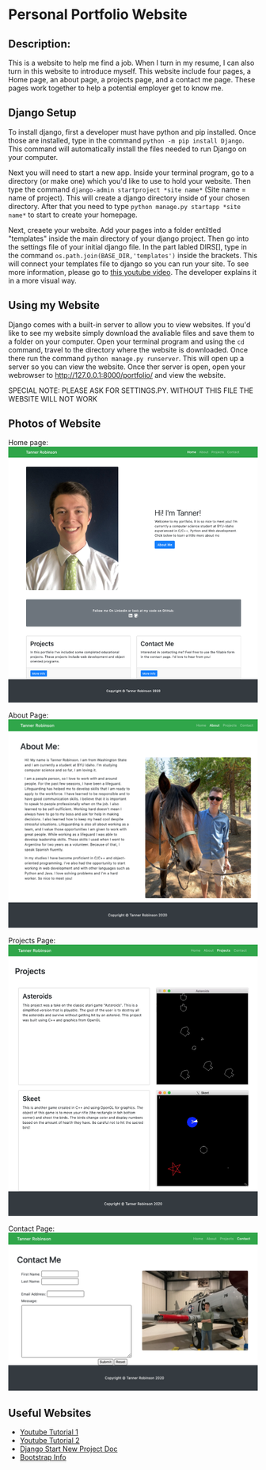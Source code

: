 # Personal Portfolio Website #
## Description: ##
This is a website to help me find a job. When I turn in my resume, I can also turn in this website to introduce myself. This website include four pages, a Home page, an about page, a projects page, and a contact me page. These pages work together to help a potential employer get to know me.

## Django Setup ##
To install django, first a developer must have python and pip installed. Once those are installed, type in the command ```python -m pip install Django```. This command will automatically install the files needed to run Django on your computer.

Next you will need to start a new app. Inside your terminal program, go to a directory (or make one) which you'd like to use to hold your website. Then type the command ```django-admin startproject *site name*``` (Site name = name of project). This will create a django directory inside of your chosen directory. After that you need to type ```python manage.py startapp *site name*``` to start to create your homepage.

Next, creaete your website. Add your pages into a folder entiltled "templates" inside the main directory of your django project. Then go into the settings file of your initial django file. In the part labled DIRS[], type in the command ```os.path.join(BASE_DIR,'templates')``` inside the brackets. This will connect your templates file to django so you can run your site. To see more information, please go to [this youtube video](https://www.youtube.com/watch?v=h7rvyDK70FA&t=3s). The developer explains it in a more visual way.

## Using my Website ##
Django comes with a built-in server to allow you to view websites. If you'd like to see my website simply download the avaliable files and save them to a folder on your computer. Open your terminal program and using the `cd` command, travel to the directory where the website is downloaded. Once there run the command ```python manage.py runserver```. This will open up a server so you can view the website. Once ther server is open, open your webrowser to http://127.0.0.1:8000/portfolio/ and view the website.

SPECIAL NOTE: PLEASE ASK FOR SETTINGS.PY. WITHOUT THIS FILE THE WEBSITE WILL NOT WORK

## Photos of Website

Home page:
![Home Page Picture](home.png)

About Page:
![About Page Picture](about.png)

Projects Page:
![Projects Page Picture](projects.png)

Contact Page:
![Contact Page Picture](contact.png)

## Useful Websites ##

* [Youtube Tutorial 1](https://www.youtube.com/watch?v=h7rvyDK70FA&t=3s)
* [Youtube Tutorial 2](https://www.youtube.com/watch?v=ovql0Ui3n_I)
* [Django Start New Project Doc](https://docs.djangoproject.com/en/3.1/intro/tutorial01/)
* [Bootstrap Info](https://getbootstrap.com/docs/4.0/utilities/colors/)
